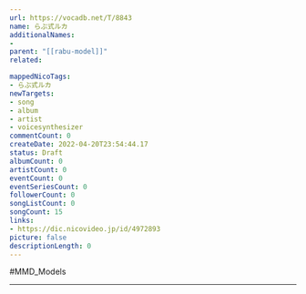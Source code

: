 ```yaml
---
url: https://vocadb.net/T/8843
name: らぶ式ルカ
additionalNames: 
- 
parent: "[[rabu-model]]"
related:

mappedNicoTags:
- らぶ式ルカ
newTargets:
- song
- album
- artist
- voicesynthesizer
commentCount: 0
createDate: 2022-04-20T23:54:44.17
status: Draft
albumCount: 0
artistCount: 0
eventCount: 0
eventSeriesCount: 0
followerCount: 0
songListCount: 0
songCount: 15
links: 
- https://dic.nicovideo.jp/id/4972893
picture: false
descriptionLength: 0
---
```


#MMD_Models



---

